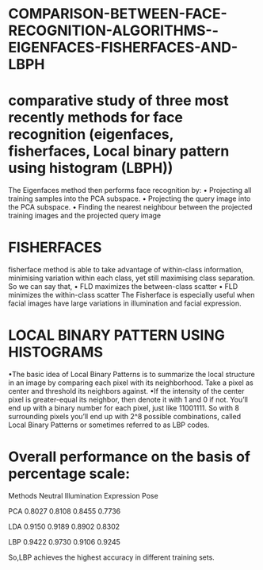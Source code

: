 # COMPARISON-BETWEEN-FACE-RECOGNITION-ALGORITHMS--EIGENFACES-FISHERFACES-AND-LBPH
# comparative study of three most recently methods for face recognition (eigenfaces, fisherfaces, Local binary pattern using histogram (LBPH))
The Eigenfaces method then performs face recognition by:
•	Projecting all training samples into the PCA subspace.
•	Projecting the query image into the PCA subspace.
•	Finding the nearest neighbour between the projected training images and the projected query image
# FISHERFACES
fisherface method is able to take advantage of within-class information, minimising variation within each class, yet still maximising class separation. So we can say that,
•	FLD maximizes the between-class scatter
•	FLD minimizes the within-class scatter 
The Fisherface is especially useful when facial images have large variations in illumination and facial expression. 
# LOCAL BINARY PATTERN USING HISTOGRAMS
•The basic idea of Local Binary Patterns is to summarize the local structure in an image by comparing each pixel with its neighborhood. Take a pixel as center and threshold its neighbors against. 
•If the intensity of the center pixel is greater-equal its neighbor, then denote it with 1 and 0 if not. You’ll end up with a binary number for each pixel, just like 11001111. So with 8 surrounding pixels you’ll end up with 2^8 possible combinations, called Local Binary Patterns or sometimes referred to as LBP codes.

# Overall performance on the basis of percentage scale:

Methods	Neutral	Illumination	Expression	Pose


PCA   	0.8027	0.8108	       0.8455	    0.7736


LDA	    0.9150	0.9189	       0.8902	    0.8302


LBP	    0.9422	0.9730	       0.9106	    0.9245
				
So,LBP achieves the highest accuracy in different training sets.
